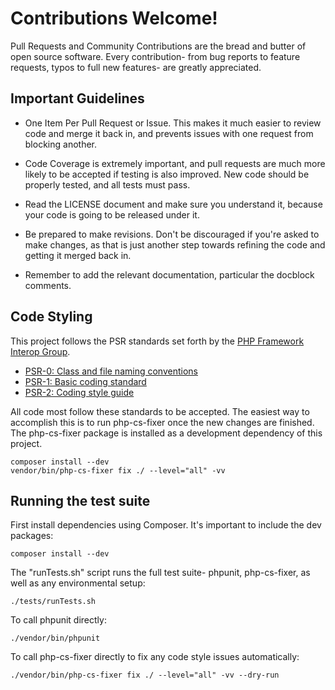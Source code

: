 # Contributions Welcome!

Pull Requests and Community Contributions are the bread and butter of open source software. Every contribution- from bug
reports to feature requests, typos to full new features- are greatly appreciated.


## Important Guidelines

* One Item Per Pull Request or Issue. This makes it much easier to review code and merge it back in, and prevents issues
  with one request from blocking another.

* Code Coverage is extremely important, and pull requests are much more likely to be accepted if testing is also improved.
  New code should be properly tested, and all tests must pass.

* Read the LICENSE document and make sure you understand it, because your code is going to be released under it.

* Be prepared to make revisions. Don't be discouraged if you're asked to make changes, as that is just another step
  towards refining the code and getting it merged back in.

* Remember to add the relevant documentation, particular the docblock comments.


## Code Styling

This project follows the PSR standards set forth by the [PHP Framework Interop Group](http://www.php-fig.org/).

* [PSR-0: Class and file naming conventions](https://github.com/php-fig/fig-standards/blob/master/accepted/PSR-0.md)
* [PSR-1: Basic coding standard](https://github.com/php-fig/fig-standards/blob/master/accepted/PSR-1-basic-coding-standard.md)
* [PSR-2: Coding style guide](https://github.com/php-fig/fig-standards/blob/master/accepted/PSR-2-coding-style-guide.md)

All code most follow these standards to be accepted. The easiest way to accomplish this is to run php-cs-fixer once the
new changes are finished. The php-cs-fixer package is installed as a development dependency of this project.

    composer install --dev
    vendor/bin/php-cs-fixer fix ./ --level="all" -vv


## Running the test suite

First install dependencies using Composer. It's important to include the dev packages:

    composer install --dev

The "runTests.sh" script runs the full test suite- phpunit, php-cs-fixer, as well as any environmental setup:

    ./tests/runTests.sh

To call phpunit directly:

    ./vendor/bin/phpunit

To call php-cs-fixer directly to fix any code style issues automatically:

    ./vendor/bin/php-cs-fixer fix ./ --level="all" -vv --dry-run
